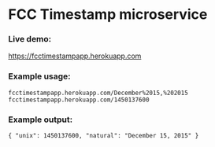 # FCC Timestamp microservice

### Live demo:

https://fcctimestampapp.herokuapp.com

### Example usage:

`fcctimestampapp.herokuapp.com/December%2015,%202015`  
`fcctimestampapp.herokuapp.com/1450137600`

### Example output:

`{ "unix": 1450137600, "natural": "December 15, 2015" }`
